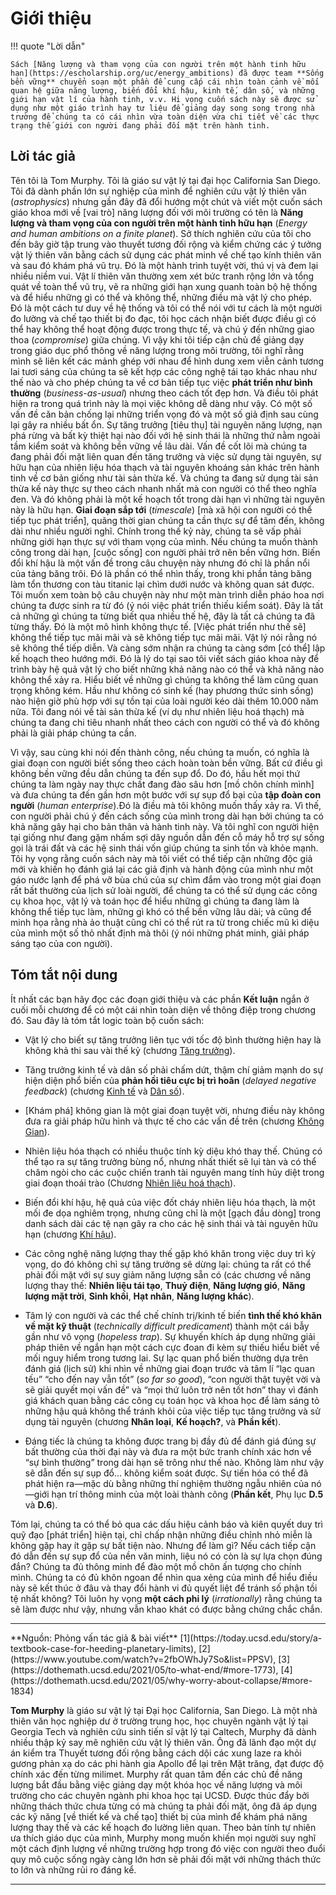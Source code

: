# Giới thiệu

!!! quote "Lời dẫn"

    Sách [Năng lượng và tham vọng của con người trên một hành tinh hữu hạn](https://escholarship.org/uc/energy_ambitions) đã được team **Sống bền vững** chuyển soạn một phần để cung cấp cái nhìn toàn cảnh về mối quan hệ giữa năng lượng, biến đổi khí hậu, kinh tế, dân số, và những giới hạn vật lí của hành tinh, v.v. Hi vọng cuốn sách này sẽ được sử dụng như một giáo trình hay tư liệu để giảng dạy song song trong nhà trường để chúng ta có cái nhìn vừa toàn diện vừa chi tiết về các thực trạng thế giới con người đang phải đối mặt trên hành tinh. 

## Lời tác giả

Tên tôi là Tom Murphy. Tôi là giáo sư vật lý tại đại học California San Diego. Tôi đã dành phần lớn sự nghiệp của mình để nghiên cứu vật lý thiên văn (*astrophysics*) nhưng gần đây đã đổi hướng một chút và viết một cuốn sách giáo khoa mới về [vai trò] năng lượng đối với môi trường có tên là **Năng lượng và tham vọng của con người trên một hành tinh hữu hạn** (*Energy and human ambitions on a finite planet*). Sở thích nghiên cứu của tôi cho đến bây giờ tập trung vào thuyết tương đối rộng và kiểm chứng các ý tưởng vật lý thiên văn bằng cách sử dụng các phát minh về chế tạo kính thiên văn và sau đó khám phá vũ trụ. Đó là một hành trình tuyệt vời, thú vị và đem lại nhiều niềm vui. Vật lí thiên văn thường xem xét bức tranh rộng lớn và tổng quát về toàn thể vũ trụ, vẽ ra những giới hạn xung quanh toàn bộ hệ thống và để hiểu những gì có thể và không thể, những điều mà vật lý cho phép. Đó là một cách tư duy về hệ thống và tôi có thể nói với tư cách là một người đo lường và chế tạo thiết bị đo đạc, tôi học cách nhận biết được điều gì có thể hay không thể hoạt động được trong thực tế, và chú ý đến những giao thoa (*compromise*) giữa chúng. Vì vậy khi tôi tiếp cận chủ đề giảng dạy trong giáo dục phổ thông về năng lượng trong môi trường, tôi nghĩ rằng mình sẽ liên kết các mảnh ghép với nhau để hình dung xem viễn cảnh tương lai tươi sáng của chúng ta sẽ kết hợp các công nghệ tái tạo khác nhau như thế nào và cho phép chúng ta về cơ bản tiếp tục việc **phát triển như bình thường** (*business-as-usual*) nhưng theo cách tốt đẹp hơn. Và điều tôi phát hiện ra trong quá trình này là mọi việc không dễ dàng như vậy. Có một số vấn đề căn bản chống lại những triển vọng đó và một số giả định sau cùng lại gây ra nhiều bất ổn. Sự tăng trưởng [tiêu thụ] tài nguyên năng lượng, nạn phá rừng và bất kỳ thiệt hại nào đối với hệ sinh thái là những thứ nằm ngoài tầm kiểm soát và không bền vững về lâu dài. Vấn đề cốt lõi mà chúng ta đang phải đối mặt liên quan đến tăng trưởng và việc sử dụng tài nguyên, sự hữu hạn của nhiên liệu hóa thạch và tài nguyên khoáng sản khác trên hành tinh về cơ bản giống như tài sản thừa kế. Và chúng ta đang sử dụng tài sản thừa kế này thực sự theo cách nhanh nhất mà con người có thể theo nghĩa đen. Và đó không phải là một kế hoạch tốt trong dài hạn vì những tài nguyên này là hữu hạn. **Giai đoạn sắp tới** (*timescale*) [mà xã hội con người có thể tiếp tục phát triển], quãng thời gian chúng ta cần thực sự để tâm đến, không dài như nhiều người nghĩ. Chính trong thế kỷ này, chúng ta sẽ vấp phải những giới hạn thực sự với tham vọng của mình. Nếu chúng ta muốn thành công trong dài hạn, [cuộc sống] con người phải trở nên bền vững hơn. Biến đổi khí hậu là một vấn đề trong câu chuyện này nhưng đó chỉ là phần nổi của tảng băng trôi. Đó là phần có thể nhìn thấy, trong khi phần tảng băng làm tổn thương con tàu titanic lại chìm dưới nước và không quan sát được. Tôi muốn xem toàn bộ câu chuyện này như một màn trình diễn pháo hoa nơi chúng ta được sinh ra từ đó (ý nói việc phát triển thiếu kiểm soát). Đây là tất cả những gì chúng ta từng biết qua nhiều thế hệ, đây là tất cả chúng ta đã từng thấy. Đó là một mô hình không thực tế. [Việc phát triển như thế sẽ] không thể tiếp tục mãi mãi và sẽ không tiếp tục mãi mãi. Vật lý nói rằng nó sẽ không thể tiếp diễn. Và càng sớm nhận ra chúng ta càng sớm [có thể] lập kế hoạch theo hướng mới. Đó là lý do tại sao tôi viết sách giáo khoa này để trình bày hệ quả vật lý cho biết những khả năng nào có thể và khả năng nào không thể xảy ra. Hiểu biết về những gì chúng ta không thể làm cũng quan trọng không kém. Hầu như không có sinh kế (hay phương thức sinh sống) nào hiện giờ phù hợp với sự tồn tại của loài người kéo dài thêm 10.000 năm nữa. Tôi đang nói về tài sản thừa kế (ví dụ như nhiên liệu hoá thạch) mà chúng ta đang chi tiêu nhanh nhất theo cách con người có thể và đó không phải là giải pháp chúng ta cần. 

Vì vậy, sau cùng khi nói đến thành công, nếu chúng ta muốn, có nghĩa là giai đoạn con người biết sống theo cách hoàn toàn bền vững. Bất cứ điều gì không bền vững đều dẫn chúng ta đến sụp đổ. Do đó, hầu hết mọi thứ chúng ta làm ngày nay thực chất đang đào sâu hơn [mồ chôn chính mình] và đưa chúng ta đến gần hơn một bước với sự sụp đổ bại của **tập đoàn con người** (*human enterprise*).Đó là điều mà tôi không muốn thấy xảy ra. Vì thế, con người phải chú ý đến cách sống của mình trong dài hạn bởi chúng ta có khả năng gây hại cho bản thân và hành tinh này. Và tôi nghĩ con người hiện tại giống như đang gặm nhấm sợi dây nguồn dẫn đến cỗ máy hỗ trợ sự sống gọi là trái đất và các hệ sinh thái vốn giúp chúng ta sinh tồn và khỏe mạnh. Tôi hy vọng rằng cuốn sách này mà tôi viết có thể tiếp cận những độc giả mới và khiến họ đánh giá lại các giả định và hành động của mình như một gáo nước lạnh để phá vỡ bùa chú của sự chìm đắm vào trong một giai đoạn rất bất thường của lịch sử loài người, để chúng ta có thể sử dụng các công cụ khoa học, vật lý và toán học để hiểu những gì chúng ta đang làm là không thể tiếp tục làm, những gì khó có thể bền vững lâu dài; và cũng để minh họa rằng nhà ảo thuật cũng chỉ có thể rút ra từ trong chiếc mũ kì diệu của mình một số thỏ nhất định mà thôi (ý nói những phát minh, giải pháp sáng tạo của con người).

## Tóm tắt nội dung

Ít nhất các bạn hãy đọc các đoạn giới thiệu và các phần **Kết luận** ngắn ở cuối mỗi chương để có một cái nhìn toàn diện về thông điệp trong chương đó. Sau đây là tóm tắt logic toàn bộ cuốn sách:

- Vật lý cho biết sự tăng trưởng liên tục với tốc độ bình thường hiện hay là không khả thi sau vài thế kỷ (chương [Tăng trưởng](human-ambition/1-growth.md)).

- Tăng trưởng kinh tế và dân số phải chấm dứt, thậm chí giảm mạnh do sự hiện diện phổ biến của **phản hồi tiêu cực bị trì hoãn** (*delayed negative feedback*) (chương [Kinh tế](human-ambition/2-econ.md) và [Dân số](human-ambition/3-population.md)).

- [Khám phá] không gian là một giai đoạn tuyệt vời, nhưng điều này không đưa ra giải pháp hữu hình và thực tế cho các vấn đề trên (chương [Không Gian](human-ambition/4-space.md)).

- Nhiên liệu hóa thạch có nhiều thuộc tính kỳ diệu khó thay thế. Chúng có thể tạo ra sự tăng trưởng bùng nổ, nhưng nhất thiết sẽ lụi tàn và có thể châm ngòi cho các cuộc chiến tranh tài nguyên mang tính hủy diệt trong giai đoạn thoái trào (Chương [Nhiên liệu hoá thạch](human-ambition/8-fossil-I.md)).

- Biến đổi khí hậu, hệ quả của việc đốt cháy nhiên liệu hóa thạch, là một mối đe dọa nghiêm trọng, nhưng cũng chỉ là một [gạch đầu dòng] trong danh sách dài các tệ nạn gây ra cho các hệ sinh thái và tài nguyên hữu hạn (chương [Khí hậu](human-ambition/9-climate-I.md)).

- Các công nghệ năng lượng thay thế gặp khó khăn trong việc duy trì kỳ vọng, do đó không chỉ sự tăng trưởng sẽ dừng lại: chúng ta rất có thể phải đối mặt với sự suy giảm năng lượng sẵn có (các chương về năng lượng thay thế: **Nhiên liệu tái tạo**, **Thuỷ điện**, **Năng lượng gió**, **Năng lượng mặt trời**, **Sinh khối**, **Hạt nhân**, **Năng lượng khác**).

- Tâm lý con người và các thể chế chính trị/kinh tế biến **tình thế khó khăn về mặt kỹ thuật** (*technically difficult predicament*) thành một cái bẫy gần như vô vọng (*hopeless trap*). Sự khuyến khích áp dụng những giải pháp thiên về ngắn hạn một cách cực đoan đi kèm sự thiếu hiểu biết về mối nguy hiểm trong tương lai. Sự lạc quan phổ biến thường dựa trên đánh giá (lịch sử) khi nhìn về những giai đoạn trước và tâm lí “lạc quan tếu” “cho đến nay vẫn tốt” (*so far so good*), “con người thật tuyệt vời và sẽ giải quyết mọi vấn đề” và “mọi thứ luôn trở nên tốt hơn” thay vì đánh giá khách quan bằng các công cụ toán học và khoa học để làm sáng tỏ những hậu quả không thể tránh khỏi của việc tiếp tục tăng trưởng và sử dụng tài nguyên (chương **Nhân loại**, **Kế hoạch?**, và **Phần kết**).

- Đáng tiếc là chúng ta không được trang bị đầy đủ để đánh giá đúng sự bất thường của thời đại này và đưa ra một bức tranh chính xác hơn về “sự bình thường” trong dài hạn sẽ trông như thế nào. Không làm như vậy sẽ dẫn đến sự sụp đổ... không kiểm soát được. Sự tiến hóa có thể đã phát hiện ra&mdash;mặc dù bằng những thí nghiệm thường ngẫu nhiên của nó&mdash;giới hạn trí thông minh của một loài thành công (**Phần kết**, Phụ lục **D.5** và **D.6**).

Tóm lại, chúng ta có thể bỏ qua các dấu hiệu cảnh báo và kiên quyết duy trì quỹ đạo [phát triển] hiện tại, chỉ chấp nhận những điều chỉnh nhỏ miễn là không gặp hay ít gặp sự bất tiện nào. Nhưng để làm gì? Nếu cách tiếp cận đó dẫn đến sự sụp đổ của nền văn minh, liệu nó có còn là sự lựa chọn đúng đắn? Chúng ta đủ thông minh để đào một mồ chôn ấn tượng cho chính mình. Chúng ta có đủ khôn ngoan để nhìn qua xẻng của mình để hiểu điều này sẽ kết thúc ở đâu và thay đổi hành vi đủ quyết liệt để tránh số phận tồi tệ nhất không? Tôi luôn hy vọng **một cách phi lý** (*irrationally*) rằng chúng ta sẽ làm được như vậy, nhưng vẫn khao khát có được bằng chứng chắc chắn.

<hr/>
**Nguồn: Phỏng vấn tác giả & bài viết** [1](https://today.ucsd.edu/story/a-textbook-case-for-heeding-planetary-limits), [2](https://www.youtube.com/watch?v=2fbOWhJy7So&list=PPSV), [3](https://dothemath.ucsd.edu/2021/05/to-what-end/#more-1773), [4](https://dothemath.ucsd.edu/2021/05/why-worry-about-collapse/#more-1834)

**Tom Murphy** là giáo sư vật lý tại Đại học California, San Diego. Là một nhà thiên văn học nghiệp dư ở trường trung học, học chuyên ngành vật lý tại Georgia Tech và nghiên cứu sinh tiến sĩ vật lý tại Caltech, Murphy đã dành nhiều thập kỷ say mê nghiên cứu vật lý thiên văn. Ông đã lãnh đạo một dự án kiểm tra Thuyết tương đối rộng bằng cách dội các xung laze ra khỏi gương phản xạ do các phi hành gia Apollo để lại trên Mặt trăng, đạt được độ chính xác đến từng milimet. Murphy rất quan tâm đến các chủ đề năng lượng bắt đầu bằng việc giảng dạy một khóa học về năng lượng và môi trường cho các chuyên ngành phi khoa học tại UCSD. Được thúc đẩy bởi những thách thức chưa từng có mà chúng ta phải đối mặt, ông đã áp dụng các kỹ năng [về thiết kế và chế tạo] thiết bị của mình để khám phá năng lượng thay thế và các kế hoạch đo lường liên quan. Theo bản tính tự nhiên ưa thích giáo dục của mình, Murphy mong muốn khiến mọi người suy nghĩ một cách định lượng về những trường hợp trong đó việc con người theo đuổi quy mô cuộc sống ngày càng lớn hơn sẽ phải đối mặt với những thách thức to lớn và những rủi ro đáng kể.
<hr/>